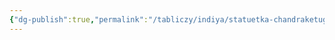 ```yaml
---
{"dg-publish":true,"permalink":"/tabliczy/indiya/statuetka-chandraketugarh/","dgPassFrontmatter":true}
---
```



